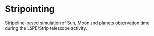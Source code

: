 # Stripointing
Stripeline-based simulation of Sun, Moon and planets observation time during the LSPE/Strip telescope activity.
